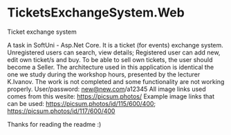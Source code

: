 # TicketsExchangeSystem.Web
Ticket exchange system


A task in SoftUni - Asp.Net Core. 
It is a ticket (for events) exchange system. 
Unregistered users can search, view details; 
Registered user can add new, edit own ticket/s and buy. 
To be able to sell own tickets, the user should become a Seller.
The architecture used in this application is identical the one we study during the workshop hours,
presented by the lecturer K.Ivanov.
The work is not completed and some functionality are not working properly.
User/password: new@new.com/a12345
All image links used comes from this wesite: https://picsum.photos/
Example image links that can be used:  https://picsum.photos/id/115/600/400; https://picsum.photos/id/117/600/400

Thanks for reading the readme
:)
